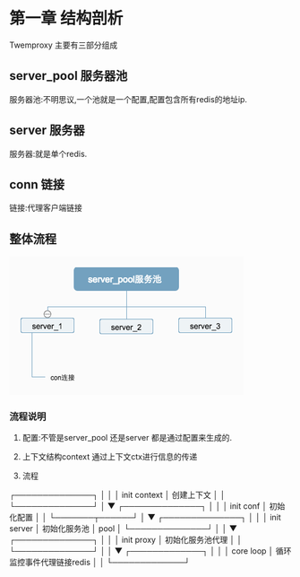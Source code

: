 # 第一章 结构剖析

Twemproxy 主要有三部分组成

## server_pool 服务器池

服务器池:不明思议,一个池就是一个配置,配置包含所有redis的地址ip.

## server 服务器

服务器:就是单个redis.

## conn 链接

链接:代理客户端链接

## 整体流程

![Image5](./../static/image/server_pool服务池.png "整体流程")

### 流程说明

1. 配置:不管是server_pool 还是server 都是通过配置来生成的.

2. 上下文结构context 通过上下文ctx进行信息的传递

3. 流程

┌──────────────┐
│              │
│ init context │  创建上下文
│              │
└──────────────┘
        │
        ▼
┌──────────────┐
│              │
│   init conf  │  初始化配置
│              │
└───────┬──────┘
        │
        ▼
┌──────────────┐
│              │
│  init server │  初始化服务池
│      pool    │
└──────────────┘
        │
        │
        ▼
┌──────────────┐
│              │
│  init proxy  │  初始化服务池代理
│              │
└──────────────┘
        │
        │
        ▼
 ┌─────────────┐
 │             │
 │  core loop  │  循环监控事件代理链接redis
 │             │
 └─────────────┘